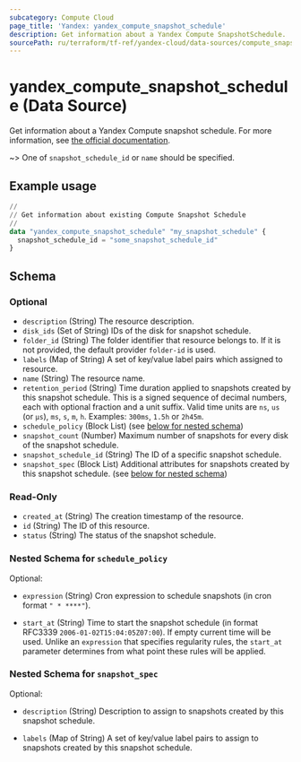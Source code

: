 ```yaml
---
subcategory: Compute Cloud
page_title: 'Yandex: yandex_compute_snapshot_schedule'
description: Get information about a Yandex Compute SnapshotSchedule.
sourcePath: ru/terraform/tf-ref/yandex-cloud/data-sources/compute_snapshot_schedule.md
---
```


# yandex_compute_snapshot_schedule (Data Source)

Get information about a Yandex Compute snapshot schedule. For more information, see [the official documentation](https://yandex.cloud/docs/compute/concepts/snapshot-schedule).

~> One of `snapshot_schedule_id` or `name` should be specified.

## Example usage

```terraform
//
// Get information about existing Compute Snapshot Schedule
//
data "yandex_compute_snapshot_schedule" "my_snapshot_schedule" {
  snapshot_schedule_id = "some_snapshot_schedule_id"
}
```

<!-- schema generated by tfplugindocs -->
## Schema

### Optional

- `description` (String) The resource description.
- `disk_ids` (Set of String) IDs of the disk for snapshot schedule.
- `folder_id` (String) The folder identifier that resource belongs to. If it is not provided, the default provider `folder-id` is used.
- `labels` (Map of String) A set of key/value label pairs which assigned to resource.
- `name` (String) The resource name.
- `retention_period` (String) Time duration applied to snapshots created by this snapshot schedule. This is a signed sequence of decimal numbers, each with optional fraction and a unit suffix. Valid time units are `ns`, `us` (or `µs`), `ms`, `s`, `m`, `h`. Examples: `300ms`, `1.5h` or `2h45m`.
- `schedule_policy` (Block List) (see [below for nested schema](#nestedblock--schedule_policy))
- `snapshot_count` (Number) Maximum number of snapshots for every disk of the snapshot schedule.
- `snapshot_schedule_id` (String) The ID of a specific snapshot schedule.
- `snapshot_spec` (Block List) Additional attributes for snapshots created by this snapshot schedule. (see [below for nested schema](#nestedblock--snapshot_spec))

### Read-Only

- `created_at` (String) The creation timestamp of the resource.
- `id` (String) The ID of this resource.
- `status` (String) The status of the snapshot schedule.

<a id="nestedblock--schedule_policy"></a>
### Nested Schema for `schedule_policy`

Optional:

- `expression` (String) Cron expression to schedule snapshots (in cron format `" * ****"`).

- `start_at` (String) Time to start the snapshot schedule (in format RFC3339 `2006-01-02T15:04:05Z07:00`). If empty current time will be used. Unlike an `expression` that specifies regularity rules, the `start_at` parameter determines from what point these rules will be applied.



<a id="nestedblock--snapshot_spec"></a>
### Nested Schema for `snapshot_spec`

Optional:

- `description` (String) Description to assign to snapshots created by this snapshot schedule.

- `labels` (Map of String) A set of key/value label pairs to assign to snapshots created by this snapshot schedule.

